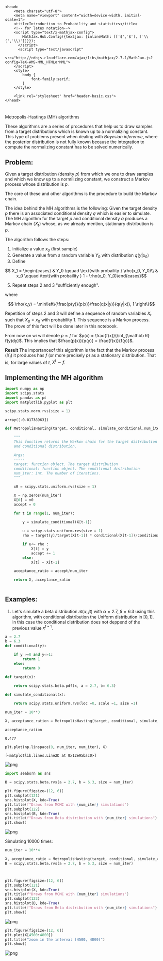 <!DOCTYPE html>
<html lang="en">
    
    <head>
        <meta charset="utf-8">
        <meta name="viewport" content="width=device-width, initial-scale=1">
        <title>Introduction to Probability and statistics</title>
        <!-- for latex notation-->
        <script type="text/x-mathjax-config">
            MathJax.Hub.Config({tex2jax: {inlineMath: [['$','$'], ['\\(','\\)']]}});
          </script>
          <script type="text/javascript"
            src="http://cdnjs.cloudflare.com/ajax/libs/mathjax/2.7.1/MathJax.js?config=TeX-AMS-MML_HTMLorMML">
        </script>
        <style>
            body {
                font-family:serif;
            }
        </style>

        <link rel="stylesheet" href="header-basic.css">
    </head>


<h1></h1> Metropolis-Hastings (MH) algorithms </h1>

These algorithms are a series of procedures that help us to draw samples from a target distributions which is known up to a normalizing constant. This type of problems present when dealing with *Bayesian inference*, where the posterior distribution is not fully known because the integration to compute the normalizing constant has to be solved numerically.


## Problem: 

Given a target distribution (density $p$) from which we one to draw samples and which we know up to a normilizing constant, we construct a Markov process whose distribution is $p$.

The core of these and other algorithms is the procedure to build the Markov chain.

The idea behind the MH algorithms is the following: Given the target density $p$ there is an associated conditional density $q$ which is easier to simulate. The MH algorithm for the target $p$ and conditional density $q$ produces a Markov chain $\{X_{t} \}$ whose, as we already mention,  stationary distribution is $p$.

The algorithm follows the steps:

1. Initialize a value $x_0$ (first sample)
2. Generate a value from a random variable $Y_0$ with distribution $q(y|x_0)$
3. Define
```math
       X_1 = \begin{cases}
        & Y_0 \qquad \text{with probaility } \rho(x_0, Y_0)\\
        & x_0 \qquad \text{with probaility } 1 - \rho(x_0, Y_0)\end{cases}
```
5. Repeat steps 2 and 3 "sufficiently enough".

where 

```math
    \rho(x,y) = \min\left\{\frac{p(y)}{p(x)}\frac{q(x|y)}{q(y|x)}, 1 \right\}
```

Repetition of steps 2 and 3 will define a sequence of random variables $X_t$ such that $X_0 = x_0$ with probability 1. This sequence is a Markov process. The prove of this fact will be done later in this notebook.

From now on wi will denote $p \propto f$ for $p(x) = \frac{f(x)}{\int_{\mathbb R} f(y)dy}$. This implies that $\frac{p(x)}{p(y)} = \frac{f(x)}{f(y)}$.


**Result** The importanceof this algorithm is the fact that the Markov process $(X_t)$ it produces has $f$ (or more precisely $p$) as a stationary distribution. That is, for large values of $t$, $X^t \sim f$.

## Implementing the MH algorithm


```python
import numpy as np
import scipy.stats
import pandas as pd
import matplotlib.pyplot as plt
```


```python
scipy.stats.norm.rvs(size = 1)
```




    array([-0.01738963])




```python
def MetropolisHasting(target, conditional, simulate_conditional,num_iter =1000):
    
    """
    This function returns the Markov chain for the target distribution
    and conditional distribution.

    Args:
    -----
    target: function object. The target distribution
    conditional: function object. The conditional distribution
    num_iter: int. The number of iterations.
    """
    
    x0 = scipy.stats.uniform.rvs(size = 1)

    X = np.zeros(num_iter)
    X[0] = x0
    accept = 0

    for t in range(1, num_iter):
        
        y = simulate_conditional(X[t-1])

        u = scipy.stats.uniform.rvs(size = 1)
        rho = target(y)/target(X[t-1]) * conditional(X[t-1])/conditional(y)

        if u<= rho :
            X[t] = y
            accept += 1
        else:
            X[t] = X[t-1]

    acceptance_ratio = accept/num_iter

    return X, acceptance_ratio
    
```

## Examples:

1. Let's simulate a beta distribution $\mathcal{B}(\alpha, \beta)$ with $\alpha =2.7$, $\beta =6.3$ using this algorithm, with conditional distribution the Uniform distribution in $[0,1]$. In this case the conditional distribution does not deppend of the previous value $x^{t-1}$.


```python
a = 2.7
b = 6.3
def conditional(y):

    if y >=0 and y<=1:
        return 1
    else:
        return 0
    
def target(x):

    return scipy.stats.beta.pdf(x, a = 2.7, b= 6.3)

def simulate_conditional(x):

    return scipy.stats.uniform.rvs(loc =0, scale =1, size =1)


```


```python
num_iter = 10**3

X, acceptance_ration = MetropolisHasting(target, conditional, simulate_conditional, num_iter)

```


```python
acceptance_ration
```




    0.477




```python
plt.plot(np.linspace(0, num_iter, num_iter), X)

```




    [<matplotlib.lines.Line2D at 0x12e95bac0>]




    
![png](MetropolisHastingsAlg_files/MetropolisHastingsAlg_10_1.png)
    



```python
import seaborn as sns
```


```python
B = scipy.stats.beta.rvs(a = 2.7, b = 6.3, size = num_iter)

plt.figure(figsize=(12, 6))
plt.subplot(121)
sns.histplot(X, kde=True)
plt.title(f"Draws from MCMC with {num_iter} simulations")
plt.subplot(122)
sns.histplot(B, kde=True)
plt.title(f"Draws from Beta distribution with {num_iter} simulations")
plt.show()

```


    

![png](MetropolisHastingsAlg_files/MetropolisHastingsAlg_12_0.png)
<!-- <img src="MetropolisHastingsAlg_files/MetropolisHastingsAlg_12_0.png" /> -->
    


Simulating 10000 times:


```python
num_iter = 10**4

X, acceptance_ratio = MetropolisHasting(target, conditional, simulate_conditional, num_iter)
B = scipy.stats.beta.rvs(a = 2.7, b = 6.3, size = num_iter)

```


```python


plt.figure(figsize=(12, 6))
plt.subplot(121)
sns.histplot(X, kde=True)
plt.title(f"Draws from MCMC with {num_iter} simulations")
plt.subplot(122)
sns.histplot(B, kde=True)
plt.title(f"Draws from Beta distribution with {num_iter} simulations")
plt.show()

```


    
![png](MetropolisHastingsAlg_files/MetropolisHastingsAlg_15_0.png)
    



```python
plt.figure(figsize=(12, 6))
plt.plot(X[4500:4800])
plt.title("zoom in the interval [4500, 4800]")
plt.show()
```


    
![png](MetropolisHastingsAlg_files/MetropolisHastingsAlg_16_0.png)
    



```python

```
